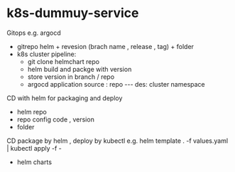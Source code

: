 # k8s-dummuy-service

Gitops e.g. argocd
 - gitrepo helm + revesion (brach name , release , tag) + folder
 - k8s cluster 
 pipeline: 
   * git clone helmchart repo
   * helm build and packge with version 
   * store version in branch / repo 
   * argocd application
       source :
         repo 
          --- 
       des:
        cluster
        namespace
    
CD with helm for packaging and deploy 
 - helm repo 
 - repo config code , version
 - folder
   
CD package by helm , deploy by kubectl e.g. helm template . -f values.yaml | kubectl apply -f -
- helm charts 
